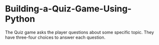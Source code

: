# Building-a-Quiz-Game-Using-Python
The Quiz game asks the player questions about some specific  topic. They have three-four choices to answer each question.
